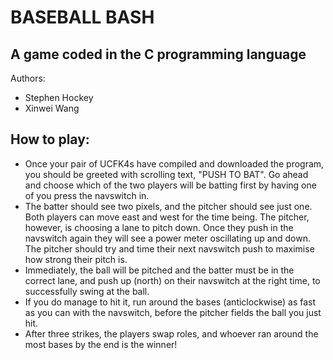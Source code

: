 # BASEBALL BASH
## A game coded in the C programming language
Authors:
- Stephen Hockey
- Xinwei Wang

## How to play:
- Once your pair of UCFK4s have compiled and downloaded the program, you should be greeted with scrolling text, "PUSH TO BAT". Go ahead and choose which of the two players will be batting first by having one of you press the navswitch in.
- The batter should see two pixels, and the pitcher should see just one. Both players can move east and west for the time being. The pitcher, however, is choosing a lane to pitch down. Once they push in the navswitch again they will see a power meter oscillating up and down. The pitcher should try and time their next navswitch push to maximise how strong their pitch is.
- Immediately, the ball will be pitched and the batter must be in the correct lane, and push up (north) on their navswitch at the right time, to successfully swing at the ball.
- If you do manage to hit it, run around the bases (anticlockwise) as fast as you can with the navswitch, before the pitcher fields the ball you just hit.
- After three strikes, the players swap roles, and whoever ran around the most bases by the end is the winner!